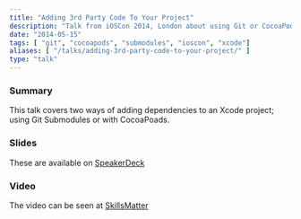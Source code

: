 ```yaml
---
title: "Adding 3rd Party Code To Your Project"
description: "Talk from iOSCon 2014, London about using Git or CocoaPods to add dependencies to an Xcode project""
date: "2014-05-15"
tags: [ "git", "cocoapods", "submodules", "ioscon", "xcode"]
aliases: [ "/talks/adding-3rd-party-code-to-your-project/" ]
type: "talk"
---
```


### Summary

This talk covers two ways of adding dependencies to an Xcode project; using Git Submodules or with CocoaPoads.


### Slides

These are available on [SpeakerDeck](https://speakerdeck.com/abizern/adding-3rd-party-code-to-xcode-projects)


### Video

The video can be seen at [SkillsMatter](https://skillsmatter.com/skillscasts/5058-third-party-code)

